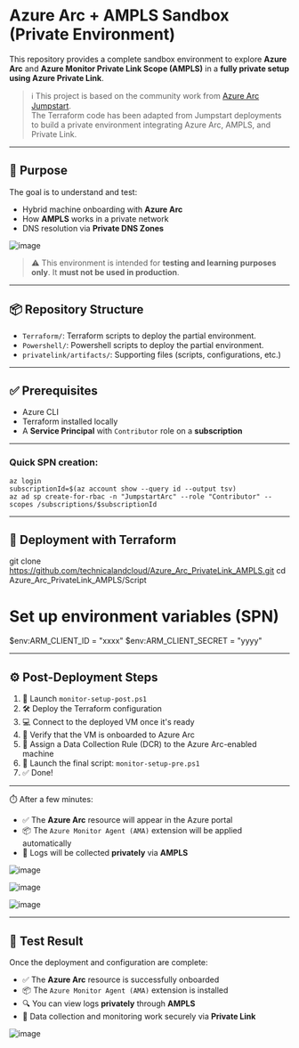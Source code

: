 # Azure Arc + AMPLS Sandbox (Private Environment)

This repository provides a complete sandbox environment to explore **Azure Arc** and **Azure Monitor Private Link Scope (AMPLS)** in a **fully private setup using Azure Private Link**.

> ℹ️ This project is based on the community work from [Azure Arc Jumpstart](https://github.com/microsoft/azure_arc).  
> The Terraform code has been adapted from Jumpstart deployments to build a private environment integrating Azure Arc, AMPLS, and Private Link.

---

## 🎯 Purpose

The goal is to understand and test:

- Hybrid machine onboarding with **Azure Arc**
- How **AMPLS** works in a private network
- DNS resolution via **Private DNS Zones**

![image](https://github.com/user-attachments/assets/5207efe9-5d78-4bd6-96ec-093443f87a7a)


> ⚠️ This environment is intended for **testing and learning purposes only**. It **must not be used in production**.

---

## 📦 Repository Structure

- `Terraform/`: Terraform scripts to deploy the partial environment.
- `Powershell/`: Powershell scripts to deploy the partial environment.
- `privatelink/artifacts/`: Supporting files (scripts, configurations, etc.)

---

## ✅ Prerequisites

- Azure CLI
- Terraform installed locally
- A **Service Principal** with `Contributor` role on a **subscription**
---
### Quick SPN creation:

```
az login
subscriptionId=$(az account show --query id --output tsv)
az ad sp create-for-rbac -n "JumpstartArc" --role "Contributor" --scopes /subscriptions/$subscriptionId
```
---
## 🚀 Deployment with Terraform


git clone https://github.com/technicalandcloud/Azure_Arc_PrivateLink_AMPLS.git
cd Azure_Arc_PrivateLink_AMPLS/Script

# Set up environment variables (SPN)
$env:ARM_CLIENT_ID = "xxxx"
$env:ARM_CLIENT_SECRET = "yyyy"

---
## ⚙️ Post-Deployment Steps

1. 🔗 Launch `monitor-setup-post.ps1`
2. 🛠️ Deploy the Terraform configuration
3. 💻 Connect to the deployed VM once it's ready
4. 🧭 Verify that the VM is onboarded to Azure Arc
5. 📘 Assign a Data Collection Rule (DCR) to the Azure Arc-enabled machine
6. 🎯 Launch the final script: `monitor-setup-pre.ps1`
7. ✅ Done!

---

⏱️ After a few minutes:

- ✅ The **Azure Arc** resource will appear in the Azure portal  
- 📦 The `Azure Monitor Agent (AMA)` extension will be applied automatically  
- 🔐 Logs will be collected **privately** via **AMPLS**

![image](https://github.com/user-attachments/assets/2dbe7366-be7e-404e-af13-cd8d52a78f97)

![image](https://github.com/user-attachments/assets/cbc32083-6e79-4cb0-bc39-ee25c89abc0c)

![image](https://github.com/user-attachments/assets/1b67babf-aec9-4592-86f5-29c1b1534591)

---
## 🧪 Test Result

Once the deployment and configuration are complete:

- ✅ The **Azure Arc** resource is successfully onboarded  
- 📦 The `Azure Monitor Agent (AMA)` extension is installed  
- 🔍 You can view logs **privately** through **AMPLS**  
- 🧠 Data collection and monitoring work securely via **Private Link**

![image](https://github.com/user-attachments/assets/934640df-03ad-411c-9d78-744e924b6ebd)


